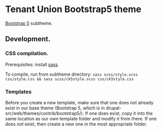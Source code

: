 # Tenant Union Bootstrap5 theme

[Bootstrap 5](https://www.drupal.org/project/bootstrap5) subtheme.

## Development.

### CSS compilation.

Prerequisites: install [sass](https://sass-lang.com/install).

To compile, run from subtheme directory: `sass scss/style.scss css/style.css && sass scss/ck5style.scss css/ck5style.css`

### Templates

Before you create a new template, make sure that one does not already exist in our base theme (Bootstrap 5, which is in drupal-src/web/themes/contrib/bootstrap5/). If one does exist, copy it into the same location as our own template folder and modify it from there. If one does *not* exist, then create a new one in the most appropriate folder.
